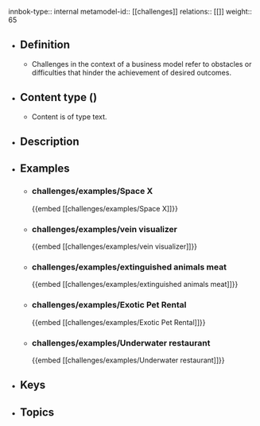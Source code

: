 innbok-type:: internal
metamodel-id:: [[challenges]]
relations:: [[]]
weight:: 65

- ## Definition
  - Challenges in the context of a business model refer to obstacles or difficulties that hinder the achievement of desired outcomes.
- ## Content type ()
  - Content is of type text.
  
- ## Description
- ## Examples
  - ### challenges/examples/Space X
    {{embed [[challenges/examples/Space X]]}}
  - ### challenges/examples/vein visualizer
    {{embed [[challenges/examples/vein visualizer]]}}
  - ### challenges/examples/extinguished animals meat
    {{embed [[challenges/examples/extinguished animals meat]]}}
  - ### challenges/examples/Exotic Pet Rental
    {{embed [[challenges/examples/Exotic Pet Rental]]}}
  - ### challenges/examples/Underwater restaurant
    {{embed [[challenges/examples/Underwater restaurant]]}}
  
- ## Keys
  
- ## Topics
  

